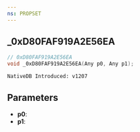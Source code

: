 ```yaml
---
ns: PROPSET
---
```

## _0xD80FAF919A2E56EA

```c
// 0xD80FAF919A2E56EA
void _0xD80FAF919A2E56EA(Any p0, Any p1);
```

```
NativeDB Introduced: v1207
```

## Parameters
* **p0**:
* **p1**:
